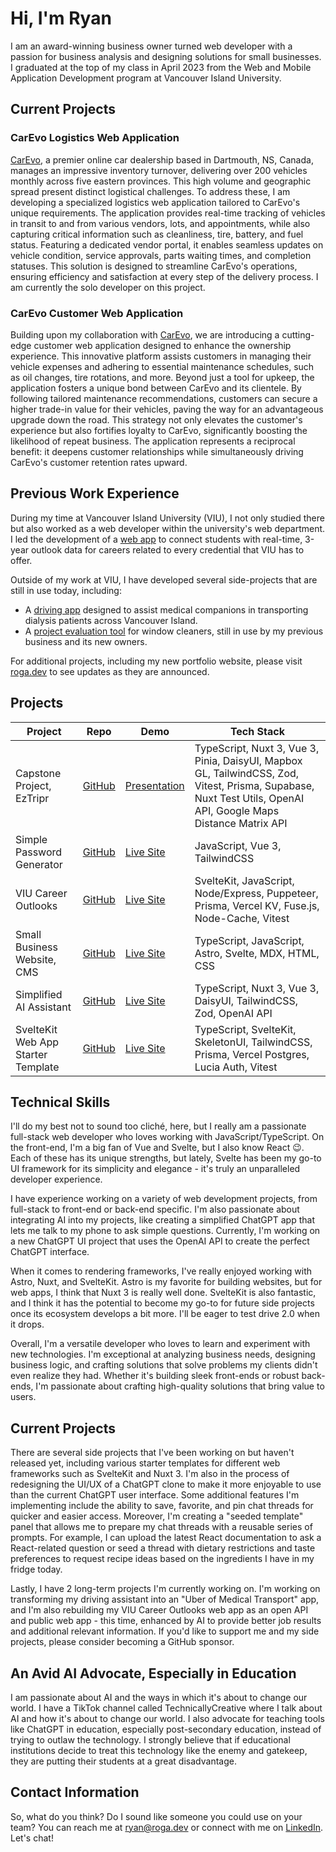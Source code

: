 # Hi, I'm Ryan

I am an award-winning business owner turned web developer with a passion for business analysis and designing solutions for small businesses. I graduated at the top of my class in April 2023 from the Web and Mobile Application Development program at Vancouver Island University.

## Current Projects

### CarEvo Logistics Web Application

[CarEvo](https://carevo.ca/), a premier online car dealership based in Dartmouth, NS, Canada, manages an impressive inventory turnover, delivering over 200 vehicles monthly across five eastern provinces. This high volume and geographic spread present distinct logistical challenges. To address these, I am developing a specialized logistics web application tailored to CarEvo's unique requirements. The application provides real-time tracking of vehicles in transit to and from various vendors, lots, and appointments, while also capturing critical information such as cleanliness, tire, battery, and fuel status. Featuring a dedicated vendor portal, it enables seamless updates on vehicle condition, service approvals, parts waiting times, and completion statuses. This solution is designed to streamline CarEvo's operations, ensuring efficiency and satisfaction at every step of the delivery process. I am currently the solo developer on this project.

### CarEvo Customer Web Application

Building upon my collaboration with [CarEvo](https://carevo.ca/), we are introducing a cutting-edge customer web application designed to enhance the ownership experience. This innovative platform assists customers in managing their vehicle expenses and adhering to essential maintenance schedules, such as oil changes, tire rotations, and more. Beyond just a tool for upkeep, the application fosters a unique bond between CarEvo and its clientele. By following tailored maintenance recommendations, customers can secure a higher trade-in value for their vehicles, paving the way for an advantageous upgrade down the road. This strategy not only elevates the customer's experience but also fortifies loyalty to CarEvo, significantly boosting the likelihood of repeat business. The application represents a reciprocal benefit: it deepens customer relationships while simultaneously driving CarEvo's customer retention rates upward.

## Previous Work Experience

During my time at Vancouver Island University (VIU), I not only studied there but also worked as a web developer within the university's web department. I led the development of a [web app](https://career-outlooks.viu.ca) to connect students with real-time, 3-year outlook data for careers related to every credential that VIU has to offer. 

Outside of my work at VIU, I have developed several side-projects that are still in use today, including:
- A [driving app](https://eztripr.com) designed to assist medical companions in transporting dialysis patients across Vancouver Island.
- A [project evaluation tool](https://www.ezeval.app/) for window cleaners, still in use by my previous business and its new owners.

For additional projects, including my new portfolio website, please visit [roga.dev](https://roga.dev) to see updates as they are announced.

## Projects

| Project | Repo | Demo | Tech Stack |
| --- | --- | --- | --- |
| Capstone Project, EzTripr | [GitHub](https://github.com/rogadev/capstone) | [Presentation](https://www.canva.com/design/DAFfid4eMDA/XdWkNkor_7pZTy1r3YTySw/edit?utm_content=DAFfid4eMDA&utm_campaign=designshare&utm_medium=link2&utm_source=sharebutton) | TypeScript, Nuxt 3, Vue 3, Pinia, DaisyUI, Mapbox GL, TailwindCSS, Zod, Vitest, Prisma, Supabase, Nuxt Test Utils, OpenAI API, Google Maps Distance Matrix API |
| Simple Password Generator | [GitHub](https://github.com/rogadev/roga-password-generator) | [Live Site](https://passwords.roga.dev) | JavaScript, Vue 3, TailwindCSS |
| VIU Career Outlooks | [GitHub](https://github.com/rogadev/viu-career-outlooks) | [Live Site](https://viu-career-outlooks.vercel.app/) | SvelteKit, JavaScript, Node/Express, Puppeteer, Prisma, Vercel KV, Fuse.js, Node-Cache, Vitest | 
| Small Business Website, CMS | [GitHub](https://github.com/rogadev/ITAS268_FinalProject) | [Live Site](https://victoria.mossaway.ca/) | TypeScript, JavaScript, Astro, Svelte, MDX, HTML, CSS |
| Simplified AI Assistant | [GitHub](https://github.com/rogadev/genny) | [Live Site](https://genny.roga.dev) | TypeScript, Nuxt 3, Vue 3, DaisyUI, TailwindCSS, Zod, OpenAI API |
| SvelteKit Web App Starter Template | [GitHub](https://github.com/rogadev/sveltekit-web-app-starter) | [Live Site](https://vercel.com/roga-dev/sveltekit-web-app-starter) | TypeScript, SvelteKit, SkeletonUI, TailwindCSS, Prisma, Vercel Postgres, Lucia Auth, Vitest |

## Technical Skills

I'll do my best not to sound too cliché, here, but I really am a passionate full-stack web developer who loves working with JavaScript/TypeScript. On the front-end, I'm a big fan of Vue and Svelte, but I also know React 😉. Each of these has its unique strengths, but lately, Svelte has been my go-to UI framework for its simplicity and elegance - it's truly an unparalleled developer experience.

I have experience working on a variety of web development projects, from full-stack to front-end or back-end specific. I'm also passionate about integrating AI into my projects, like creating a simplified ChatGPT app that lets me talk to my phone to ask simple questions. Currently, I'm working on a new ChatGPT UI project that uses the OpenAI API to create the perfect ChatGPT interface.

When it comes to rendering frameworks, I've really enjoyed working with Astro, Nuxt, and SvelteKit. Astro is my favorite for building websites, but for web apps, I think that Nuxt 3 is really well done. SvelteKit is also fantastic, and I think it has the potential to become my go-to for future side projects once its ecosystem develops a bit more. I'll be eager to test drive 2.0 when it drops.

Overall, I'm a versatile developer who loves to learn and experiment with new technologies. I'm exceptional at analyzing business needs, designing business logic, and crafting solutions that solve problems my clients didn't even realize they had. Whether it's building sleek front-ends or robust back-ends, I'm passionate about crafting high-quality solutions that bring value to users.

## Current Projects

There are several side projects that I've been working on but haven't released yet, including various starter templates for different web frameworks such as SvelteKit and Nuxt 3. I'm also in the process of redesigning the UI/UX of a ChatGPT clone to make it more enjoyable to use than the current ChatGPT user interface. Some additional features I'm implementing include the ability to save, favorite, and pin chat threads for quicker and easier access. Moreover, I'm creating a "seeded template" panel that allows me to prepare my chat threads with a reusable series of prompts. For example, I can upload the latest React documentation to ask a React-related question or seed a thread with dietary restrictions and taste preferences to request recipe ideas based on the ingredients I have in my fridge today.

Lastly, I have 2 long-term projects I'm currently working on. I'm working on transforming my driving assistant into an "Uber of Medical Transport" app, and I'm also rebuilding my VIU Career Outlooks web app as an open API and public web app - this time, enhanced by AI to provide better job results and additional relevant information. If you'd like to support me and my side projects, please consider becoming a GitHub sponsor.

## An Avid AI Advocate, Especially in Education

I am passionate about AI and the ways in which it's about to change our world. I have a TikTok channel called TechnicallyCreative where I talk about AI and how it's about to change our world. I also advocate for teaching tools like ChatGPT in education, especially post-secondary education, instead of trying to outlaw the technology. I strongly believe that if educational institutions decide to treat this technology like the enemy and gatekeep, they are putting their students at a great disadvantage.

## Contact Information

So, what do you think? Do I sound like someone you could use on your team? You can reach me at [ryan@roga.dev](mailto:ryan@roga.dev) or connect with me on [LinkedIn](https://www.linkedin.com/in/ryanroga). Let's chat!
